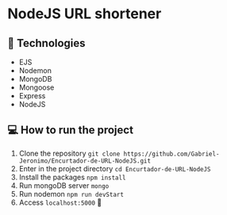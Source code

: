 # NodeJS URL shortener

## 🔧 Technologies
- EJS
- Nodemon
- MongoDB
- Mongoose
- Express
- NodeJS

## 💻 How to run the project
1. Clone the repository
``git clone https://github.com/Gabriel-Jeronimo/Encurtador-de-URL-NodeJS.git ``
2. Enter in the project directory
``cd Encurtador-de-URL-NodeJS``
3. Install the packages
``npm install``
4. Run mongoDB server
``mongo``
5. Run nodemon
``npm run devStart``
6. Access ``localhost:5000`` 🥳
